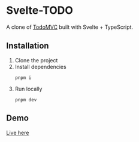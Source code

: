 # Svelte-TODO

A clone of [TodoMVC](https://todomvc.com/examples/vanillajs/) built with Svelte + TypeScript.

## Installation

1. Clone the project
2. Install dependencies
   ```
   pnpm i
   ```
3. Run locally
   ```
   pnpm dev
   ```

## Demo

[Live here](https://svelte-todo-rho.vercel.app/)
